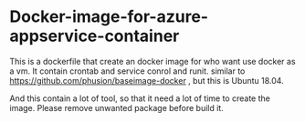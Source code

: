 # Docker-image-for-azure-appservice-container
This is a dockerfile that create an docker image for who want use docker as a vm. It contain crontab and service conrol and runit. similar to https://github.com/phusion/baseimage-docker , but this is Ubuntu 18.04.

And this contain a lot of tool, so that it need a lot of time to create the image. Please remove unwanted package before build it.
